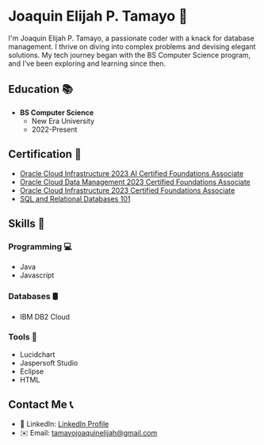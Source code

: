 # Joaquin Elijah P. Tamayo 👋

I'm Joaquin Elijah P. Tamayo, a passionate coder with a knack for database management. I thrive on diving into complex problems and devising elegant solutions. My tech journey began with the BS Computer Science program, and I've been exploring and learning since then.

## Education 📚

- **BS Computer Science**
  - New Era University
  - 2022-Present

## Certification 🏅

- [Oracle Cloud Infrastructure 2023 AI Certified Foundations Associate](https://catalog-education.oracle.com/pls/certview/sharebadge?id=6F5879057F0F42C7084BB50980E8DBDC51D1FEA6F88FA0A6D1F2DCCB78D73FD2&fbclid=IwAR18H6eI38EPY6XbPYi8piKjmVi1rsbX2KcSuc9ntb8OVvPVV52ci2nLi-U)
- [Oracle Cloud Data Management 2023 Certified Foundations Associate](https://catalog-education.oracle.com/pls/certview/sharebadge?id=FBE0674BD6FD47DD5A100FE437D6E8D8A52440D4CFD75C3746485E61E76ABE67&fbclid=IwAR2gld1LVvPygUtgFDQwYsk6yfYfcQS_oEq8s5n3onq_bURNr-yZZwr0zQE)
- [Oracle Cloud Infrastructure 2023 Certified Foundations Associate](https://catalog-education.oracle.com/pls/certview/sharebadge?id=19AE80FA3AE476AF8FFDF3621FBF4BD43F8DF91B4805AF7DA5B5B02019D24EFE&fbclid=IwAR0SJLEKWxisfrQMgpEiWDdlCZrSZ5IBaE7ED_j1T8yseAKXpw0oYXzmm80)
- [SQL and Relational Databases 101](https://courses.cognitiveclass.ai/certificates/d8923d1d47c847979091dbb031ba47d2)

## Skills 💼

### Programming 💻

- Java
- Javascript

### Databases 🛢️

- IBM DB2 Cloud

### Tools 🔧

- Lucidchart
- Jaspersoft Studio
- Eclipse
- HTML

## Contact Me 📞

- 🔗 LinkedIn: [LinkedIn Profile]()
- ✉️ Email: tamayojoaquinelijah@gmail.com
